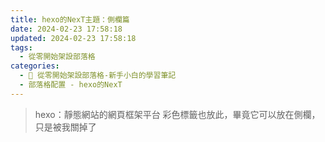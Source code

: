 ```yaml
---
title: hexo的NexT主題：側欄篇
date: 2024-02-23 17:58:18
updated: 2024-02-23 17:58:18
tags:
  - 從零開始架設部落格
categories: 
  - 🌴 從零開始架設部落格-新手小白的學習筆記
  - 部落格配置 - hexo的NexT
---
```

>hexo：靜態網站的網頁框架平台
>彩色標籤也放此，畢竟它可以放在側欄，只是被我關掉了
<!-- more -->
